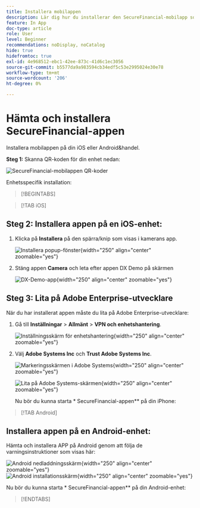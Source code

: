 ```yaml
---
title: Installera mobilappen
description: Lär dig hur du installerar den SecureFinancial-mobilapp som används i L535 Summit Lab.
feature: In App
doc-type: article
role: User
level: Beginner
recommendations: noDisplay, noCatalog
hide: true
hidefromtoc: true
exl-id: 4e968512-ebc1-42ee-873c-41d6c1ec3056
source-git-commit: b5577da9a983594cb34edf5c53e2995024e30e78
workflow-type: tm+mt
source-wordcount: '206'
ht-degree: 0%

---
```


# Hämta och installera SecureFinancial-appen

Installera mobilappen på din iOS eller Android&amp;handel.

**Steg 1:** Skanna QR-koden för din enhet nedan:

![SecureFinancial-mobilappen QR-koder](/help/summit-lab-2024-lab-assets/assets/dx-demo-app-qr-codes.png)

Enhetsspecifik installation:

>[!BEGINTABS]

>[!TAB iOS]

## Steg 2: Installera appen på en iOS-enhet:

1. Klicka på **Installera** på den spärra/knip som visas i kamerans app.

   ![Installera popup-fönster](/help/summit-lab-2024-lab-assets/assets/install_popup.png){width="250" align="center" zoomable="yes"}

2. Stäng appen **Camera** och leta efter appen DX Demo på skärmen

   ![DX-Demo-app](/help/summit-lab-2024-lab-assets/assets/dx_demo_on_ios_screen.png){width="250" align="center" zoomable="yes"}


## Steg 3: Lita på Adobe Enterprise-utvecklare

När du har installerat appen måste du lita på Adobe Enterprise-utvecklare:

1. Gå till **Inställningar** > **Allmänt** > **VPN och enhetshantering**.

   ![Inställningsskärm för enhetshantering](/help/summit-lab-2024/l820-lab-workbook/assets/1-2-2-device-management-screen.PNG "Inställningsskärm för enhetshantering"){width="250" align="center" zoomable="yes"}

1. Välj **Adobe Systems Inc** och **Trust Adobe Systems Inc**.

   ![Markeringsskärmen i Adobe Systems](/help/summit-lab-2024/l820-lab-workbook/assets/1-2-3-adobe-systems.PNG "Markeringsskärmen i Adobe Systems"){width="250" align="center" zoomable="yes"}
   <br>

   ![Lita på Adobe Systems-skärmen](/help/summit-lab-2024/l820-lab-workbook/assets/1-2-4-trust-adobe.PNG){width="250" align="center" zoomable="yes"}

   Nu bör du kunna starta * SecureFinancial-appen** på din iPhone:


>[!TAB Android]

## Installera appen på en Android-enhet:

Hämta och installera APP på Android genom att följa de varningsinstruktioner som visas här:

![Android nedladdningsskärm](/help/summit-lab-2024/l820-lab-workbook/assets/1-2-5-android-download.jpg "Android nedladdningsskärm"){width="250" align="center" zoomable="yes"}
<br>
![Android installationsskärm](/help/summit-lab-2024/l820-lab-workbook/assets/1-2-6-android-installation.jpg){width="250" align="center" zoomable="yes"}

Nu bör du kunna starta * SecureFinancial-appen** på din Android-enhet:

>[!ENDTABS]
